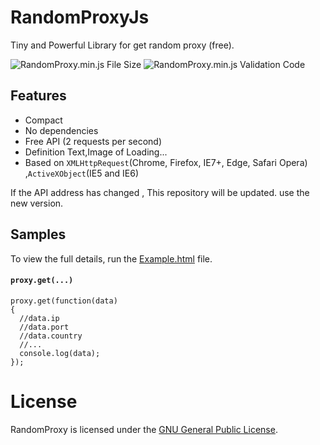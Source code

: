 # RandomProxyJs
Tiny and Powerful Library for get random proxy (free).


![RandomProxy.min.js File Size](https://img.shields.io/badge/Compressed%20Size-556Bytes-blue.svg) ![RandomProxy.min.js Validation Code](https://img.shields.io/badge/Validation%20Code-Check-green.svg)


## Features 

  - Compact
  - No dependencies
  - Free API (2 requests per second)
  - Definition Text,Image of Loading...
  - Based on `XMLHttpRequest`(Chrome, Firefox, IE7+, Edge, Safari Opera) ,`ActiveXObject`(IE5 and IE6)
  
  


If the API address has changed , This repository will be updated.
use the new version.


## Samples

To view the full details, run the [Example.html](https://github.com/BaseMax/RandomProxyJs/blob/master/Example.html) file.

#### `proxy.get(...)`
```
proxy.get(function(data)
{
  //data.ip
  //data.port
  //data.country
  //...
  console.log(data);
});
```

# License

RandomProxy is licensed under the [GNU General Public License](https://github.com/BaseMax/RandomProxyJs/blob/master/LICENSE).
